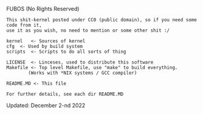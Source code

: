 FUBOS (No Rights Reserved)

	This shit-kernel posted under CC0 (public domain), so if you need some code from it,
	use it as you wish, no need to mention or some other shit :/

	kernel 	 <- Sources of kernel
	cfg	 <- Used by build system
	scripts  <- Scripts to do all sorts of thing
	
	LICENSE  <- Linceses, used to distribute this software
	Makefile <- Top level Makefile, use "make" to build everything.
			(Works with *NIX systems / GCC compiler)
	
	README.MD <- This file
	
	For further details, see each dir README.MD

Updated:
December 2-nd 2022
